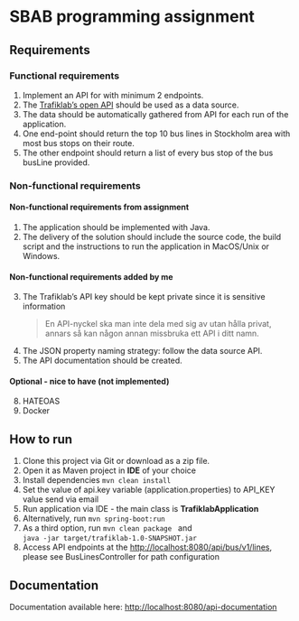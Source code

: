 # SBAB programming assignment

## Requirements
### Functional requirements
1. Implement an API for with minimum 2 endpoints.
2. The [Trafiklab’s open API](https://www.trafiklab.se/api/sl-hallplatser-och-linjer-2) should be used as a data source.
3. The data should be automatically gathered from API for each run of the application.
4. One end-point should return the top 10 bus lines in Stockholm area with most bus stops on
   their route.
5. The other endpoint should return a list of every bus stop of the bus busLine
       provided.
   
### Non-functional requirements
#### Non-functional requirements from assignment
1. The application should be implemented with Java.
2. The delivery of the solution should include the source code, the build script and the
   instructions to run the application in MacOS/Unix or Windows.
#### Non-functional requirements added by me
3. The Trafiklab’s API key should be kept private since it is sensitive information 
    >En API-nyckel ska man inte dela med sig av utan hålla privat, annars så kan någon annan missbruka ett API i ditt namn.
4. The JSON property naming strategy: follow the data source API.
5. The API documentation should be created.
#### Optional - nice to have (not implemented)
8. HATEOAS
9. Docker

## How to run
1. Clone this project via Git or download as a zip file.
2. Open it as Maven project in <b>IDE</b> of your choice
3. Install dependencies <code>mvn clean install</code>
4. Set the value of api.key variable (application.properties) to API_KEY value send via email
5. Run application via IDE - the main class is <b>TrafiklabApplication</b>
6. Alternatively, run <code>mvn spring-boot:run</code>
7. As a third option, run <code>mvn clean package </code> and </br> <code>java -jar target/trafiklab-1.0-SNAPSHOT.jar</code>
8. Access API endpoints at the [http://localhost:8080/api/bus/v1/lines](http://localhost:8080/api/bus/v1/lines), please see BusLinesController for path configuration

## Documentation
Documentation available here: [http://localhost:8080/api-documentation](http://localhost:8080/api-documentation)
